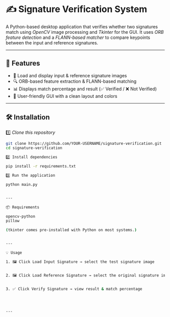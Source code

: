 
# ✍ Signature Verification System  

A Python-based desktop application that verifies whether two signatures match using *OpenCV* image processing and *Tkinter* for the GUI. It uses *ORB feature detection* and a *FLANN-based matcher* to compare keypoints between the input and reference signatures.  

---

## 🚀 Features  
- 📂 Load and display input & reference signature images  
- 🔍 ORB-based feature extraction & FLANN-based matching  
- 📊 Displays match percentage and result (✅ Verified / ❌ Not Verified)  
- 🎨 User-friendly GUI with a clean layout and colors  

---

## 🛠 Installation  

1️⃣ *Clone this repository*  
```bash
git clone https://github.com/YOUR-USERNAME/signature-verification.git
cd signature-verification

2️⃣ Install dependencies

pip install -r requirements.txt

3️⃣ Run the application

python main.py


---

📦 Requirements

opencv-python
pillow

(tkinter comes pre-installed with Python on most systems.)


---

💡 Usage

1. 🖼 Click Load Input Signature → select the test signature image


2. 🖼 Click Load Reference Signature → select the original signature image


3. ✅ Click Verify Signature → view result & match percentage




---
